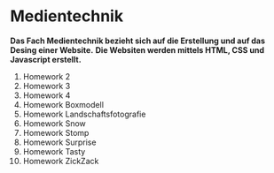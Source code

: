 # Medientechnik
**Das Fach Medientechnik bezieht sich auf die Erstellung und auf das Desing einer Website.**
**Die Websiten werden mittels HTML, CSS und Javascript erstellt.**
1. Homework 2
2. Homework 3
3. Homework 4
4. Homework Boxmodell
5. Homework Landschaftsfotografie
6. Homework Snow
7. Homework Stomp
8. Homework Surprise
9. Homework Tasty
10. Homework ZickZack
